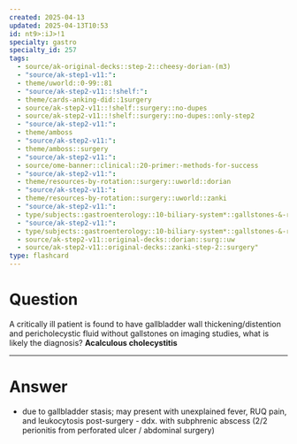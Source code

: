 ```yaml
---
created: 2025-04-13
updated: 2025-04-13T10:53
id: nt9>:iJ>!1
specialty: gastro
specialty_id: 257
tags:
  - source/ak-original-decks::step-2::cheesy-dorian-(m3)
  - "source/ak-step1-v11:": 
  - theme/uworld::0-99::81
  - "source/ak-step2-v11::!shelf:": 
  - theme/cards-anking-did::1surgery
  - source/ak-step2-v11::!shelf::surgery::no-dupes
  - source/ak-step2-v11::!shelf::surgery::no-dupes::only-step2
  - "source/ak-step2-v11:": 
  - theme/amboss
  - "source/ak-step2-v11:": 
  - theme/amboss::surgery
  - "source/ak-step2-v11:": 
  - source/ome-banner::clinical::20-primer:-methods-for-success
  - "source/ak-step2-v11:": 
  - theme/resources-by-rotation::surgery::uworld::dorian
  - "source/ak-step2-v11:": 
  - theme/resources-by-rotation::surgery::uworld::zanki
  - "source/ak-step2-v11:": 
  - type/subjects::gastroenterology::10-biliary-system*::gallstones-&-related-disorders::cholecystitis
  - "source/ak-step2-v11:": 
  - type/subjects::gastroenterology::10-biliary-system*::gallstones-&-related-disorders::cholecystitis::acalculous-cholecystitis
  - source/ak-step2-v11::original-decks::dorian::surg::uw
  - source/ak-step2-v11::original-decks::zanki-step-2::surgery"
type: flashcard
---
```


# Question
A critically ill patient is found to have gallbladder wall thickening/distention and pericholecystic fluid without gallstones on imaging studies, what is likely the diagnosis?    **Acalculous cholecystitis**

---

# Answer
- due to gallbladder stasis; may present with unexplained fever, RUQ pain, and leukocytosis post-surgery - ddx. with subphrenic abscess (2/2 perionitis from perforated ulcer / abdominal surgery)